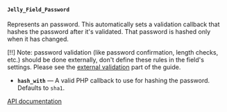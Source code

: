#### `Jelly_Field_Password`

Represents an password. This automatically sets a validation callback that hashes the password after it's validated. That password is hashed only when it has changed.

[!!] Note: password validation (like password confirmation, length checks, etc.) should be done externally, don't define these rules in the field's settings. Please see the [external validation](validation#external-validation) part of the guide.

 * **`hash_with`** — A valid PHP callback to use for hashing the password. Defaults to `sha1`.

[API documentation](../api/Jelly_Field_Password)